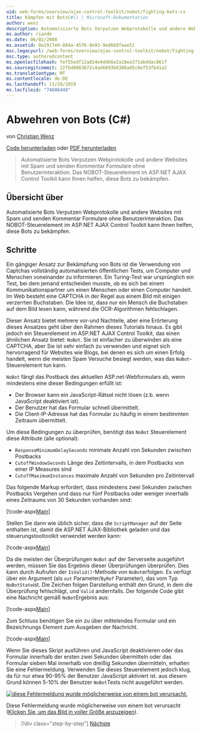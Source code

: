 ```yaml
---
uid: web-forms/overview/ajax-control-toolkit/nobot/fighting-bots-cs
title: Kämpfen mit BotsC#() | Microsoft-Dokumentation
author: wenz
description: Automatisierte Bots Verputzen Webprotokolle und andere Websites mit Spam und senden Kommentar Formulare ohne Benutzerinteraktion. Das NOBOT-Steuerelement im ASP.NET AJAX-con...
ms.author: riande
ms.date: 06/02/2008
ms.assetid: 0a1917e0-884a-4576-8e93-9ed660faae51
msc.legacyurl: /web-forms/overview/ajax-control-toolkit/nobot/fighting-bots-cs
msc.type: authoredcontent
ms.openlocfilehash: fef55edf12a024e4dd66e2a18ea371ab4dac861f
ms.sourcegitcommit: 22fbd8863672c4ad6693b8388ad5c8e753fb41a2
ms.translationtype: MT
ms.contentlocale: de-DE
ms.lasthandoff: 11/28/2019
ms.locfileid: "74606448"
---
```

# <a name="fighting-bots-c"></a>Abwehren von Bots (C#)

von [Christian Wenz](https://github.com/wenz)

[Code herunterladen](https://download.microsoft.com/download/9/3/f/93f8daea-bebd-4821-833b-95205389c7d0/NoBot0.cs.zip) oder [PDF herunterladen](https://download.microsoft.com/download/b/6/a/b6ae89ee-df69-4c87-9bfb-ad1eb2b23373/nobot0CS.pdf)

> Automatisierte Bots Verputzen Webprotokolle und andere Websites mit Spam und senden Kommentar Formulare ohne Benutzerinteraktion. Das NOBOT-Steuerelement im ASP.NET AJAX Control Toolkit kann Ihnen helfen, diese Bots zu bekämpfen.

## <a name="overview"></a>Übersicht über

Automatisierte Bots Verputzen Webprotokolle und andere Websites mit Spam und senden Kommentar Formulare ohne Benutzerinteraktion. Das NOBOT-Steuerelement im ASP.NET AJAX Control Toolkit kann Ihnen helfen, diese Bots zu bekämpfen.

## <a name="steps"></a>Schritte

Ein gängiger Ansatz zur Bekämpfung von Bots ist die Verwendung von Captchas vollständig automatisierten öffentlichen Tests, um Computer und Menschen voneinander zu informieren. Ein Turing-Test war ursprünglich ein Test, bei dem jemand entscheiden musste, ob es sich bei einem Kommunikationspartner um einen Menschen oder einen Computer handelt. Im Web besteht eine CAPTCHA in der Regel aus einem Bild mit einigen verzerrten Buchstaben. Die Idee ist, dass nur ein Mensch die Buchstaben auf dem Bild lesen kann, während die OCR-Algorithmen fehlschlagen.

Dieser Ansatz bietet mehrere vor-und Nachteile, aber eine Erörterung dieses Ansatzes geht über den Rahmen dieses Tutorials hinaus. Es gibt jedoch ein Steuerelement im ASP.NET AJAX Control Toolkit, das einen ähnlichen Ansatz bietet: `NoBot`. Sie ist einfacher zu überwinden als eine CAPTCHA, aber Sie ist sehr einfach zu verwenden und eignet sich hervorragend für Websites wie Blogs, bei denen es sich um einen Erfolg handelt, wenn die meisten Spam Versuche besiegt werden, was das `NoBot`-Steuerelement tun kann.

`NoBot` fängt das Postback des aktuellen ASP.net-Webformulars ab, wenn mindestens eine dieser Bedingungen erfüllt ist:

- Der Browser kann ein JavaScript-Rätsel nicht lösen (z.b. wenn JavaScript deaktiviert ist).
- Der Benutzer hat das Formular schnell übermittelt.
- Die Client-IP-Adresse hat das Formular zu häufig in einem bestimmten Zeitraum übermittelt.

Um diese Bedingungen zu überprüfen, benötigt das `NoBot` Steuerelement diese Attribute (alle optional):

- `ResponseMinimumDelaySeconds` minimale Anzahl von Sekunden zwischen Postbacks
- `CutoffWindowSeconds` Länge des Zeitintervalls, in dem Postbacks von einer IP Measures sind
- `CutoffMaximumInstances` maximale Anzahl von Sekunden pro Zeitintervall

Das folgende Markup erfordert, dass mindestens zwei Sekunden zwischen Postbacks Vergehen und dass nur fünf Postbacks oder weniger innerhalb eines Zeitraums von 30 Sekunden vorhanden sind:

[!code-aspx[Main](fighting-bots-cs/samples/sample1.aspx)]

Stellen Sie dann wie üblich sicher, dass die `ScriptManager` auf der Seite enthalten ist, damit die ASP.NET AJAX-Bibliothek geladen und das steuerungstooltoolkit verwendet werden kann:

[!code-aspx[Main](fighting-bots-cs/samples/sample2.aspx)]

Da die meisten der Überprüfungen `NoBot` auf der Serverseite ausgeführt werden, müssen Sie das Ergebnis dieser Überprüfungen überprüfen. Dies kann durch Aufrufen der `IsValid()`-Methode von `NoBot`erfolgen. Es verfügt über ein Argument (als `out` Parameter/`ByRef` Parameter), das vom Typ `NoBotState`ist. Die Zeichen folgen Darstellung enthält den Grund, in dem die Überprüfung fehlschlägt, und `Valid` andernfalls. Der folgende Code gibt eine Nachricht gemäß `NoBot`Ergebnis aus:

[!code-aspx[Main](fighting-bots-cs/samples/sample3.aspx)]

Zum Schluss benötigen Sie ein zu über mittelendes Formular und ein Bezeichnungs Element zum Ausgeben der Nachricht.

[!code-aspx[Main](fighting-bots-cs/samples/sample4.aspx)]

Wenn Sie dieses Skript ausführen und JavaScript deaktivieren oder das Formular innerhalb der ersten zwei Sekunden übermitteln oder das Formular sieben Mal innerhalb von dreißig Sekunden übermitteln, erhalten Sie eine Fehlermeldung. Verwenden Sie dieses Steuerelement jedoch klug, da für nur etwa 90-95% der Benutzer JavaScript aktiviert ist. aus diesem Grund können 5-10% der Benutzer `NoBot`Tests nicht ausgeführt werden.

[![diese Fehlermeldung wurde möglicherweise von einem bot verursacht.](fighting-bots-cs/_static/image2.png)](fighting-bots-cs/_static/image1.png)

Diese Fehlermeldung wurde möglicherweise von einem bot verursacht ([Klicken Sie, um das Bild in voller Größe anzuzeigen](fighting-bots-cs/_static/image3.png)).

> [!div class="step-by-step"]
> [Nächste](fighting-bots-vb.md)
